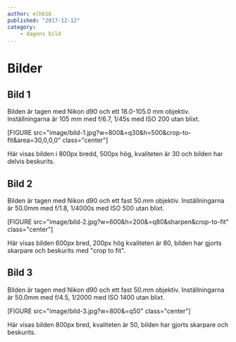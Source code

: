 ```yaml
---
author: elhb16
published: "2017-12-12"
category:
    - dagens bild
...
```

Bilder
==================================

Bild 1
-----------------------------------

<!-- ![En fin bild](cimage/imgd.php?src=dbwebbisar.jpg&w=300) -->

Bilden är tagen med Nikon d90 och ett 18.0-105.0 mm objektiv.
Inställningarna är 105 mm med f/6.7, 1/45s med ISO 200 utan blixt.

[FIGURE src="image/bild-1.jpg?w=800&=q30&h=500&crop-to-fit&area=30,0,0,0" class="center"] 

Här visas bilden i 800px bredd, 500px hög, kvaliteten är 30 och bilden har delvis beskurits.

Bild 2
-----------------------------------

Bilden är tagen med Nikon d90 och ett fast 50.mm objektiv.
Inställningarna är 50.0mm med f/1.8, 1/4000s med ISO 500 utan blixt.

[FIGURE src="image/bild-2.jpg?w=600&h=200&=q80&sharpen&crop-to-fit" class="center"]

Här visas bilden 600px bred, 200px hög kvaliteten är 80, bilden har gjorts skarpare och beskurits med "crop to fit".

Bild 3
-----------------------------------

Bilden är tagen med Nikon d90 och ett fast 50.mm objektiv.
Inställningarna är 50.0mm med f/4.5, 1/2000 med ISO 1400 utan blixt.

[FIGURE src="image/bild-3.jpg?w=800&=q50" class="center"]

Här visas bilden 800px bred, kvaliteten är 50, bilden har gjorts skarpare och beskurits.
